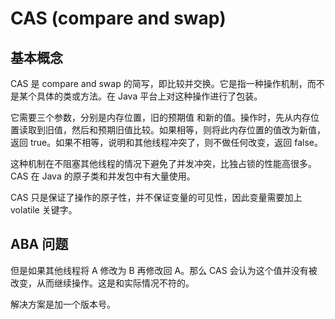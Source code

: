 # CAS (compare and swap)

## 基本概念

CAS 是 compare and swap 的简写，即比较并交换。它是指一种操作机制，而不是某个具体的类或方法。在 Java 平台上对这种操作进行了包装。

它需要三个参数，分别是内存位置，旧的预期值 和新的值。操作时，先从内存位置读取到旧值，然后和预期旧值比较。如果相等，则将此内存位置的值改为新值，返回 true。如果不相等，说明和其他线程冲突了，则不做任何改变，返回 false。

这种机制在不阻塞其他线程的情况下避免了并发冲突，比独占锁的性能高很多。 CAS 在 Java 的原子类和并发包中有大量使用。

CAS 只是保证了操作的原子性，并不保证变量的可见性，因此变量需要加上 volatile 关键字。

## ABA 问题

但是如果其他线程将 A 修改为 B 再修改回 A。那么 CAS 会认为这个值并没有被改变，从而继续操作。这是和实际情况不符的。

解决方案是加一个版本号。
